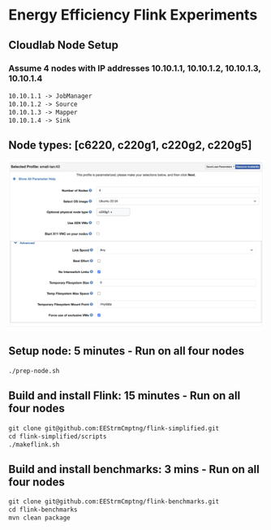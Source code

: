 # Energy Efficiency Flink Experiments

## Cloudlab Node Setup
### Assume 4 nodes with IP addresses 10.10.1.1, 10.10.1.2, 10.10.1.3, 10.10.1.4
```
10.10.1.1 -> JobManager
10.10.1.2 -> Source
10.10.1.3 -> Mapper
10.10.1.4 -> Sink
```
## Node types: [c6220, c220g1, c220g2, c220g5]
![Example cloudlab node config](https://github.com/EEStrmCmptng/eeflink/blob/master/images/cloudlabnodes.png)

## Setup node: 5 minutes - Run on all four nodes
```
./prep-node.sh
```

## Build and install Flink: 15 minutes - Run on all four nodes
```
git clone git@github.com:EEStrmCmptng/flink-simplified.git
cd flink-simplified/scripts
./makeflink.sh
```

## Build and install benchmarks: 3 mins - Run on all four nodes
```
git clone git@github.com:EEStrmCmptng/flink-benchmarks.git
cd flink-benchmarks
mvn clean package
```


